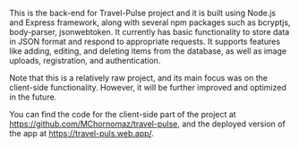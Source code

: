 This is the back-end for Travel-Pulse project and it is built using Node.js and Express framework, along with several npm packages such as bcryptjs, body-parser, jsonwebtoken. It currently has basic functionality to store data in JSON format and respond to appropriate requests. It supports features like adding, editing, and deleting items from the database, as well as image uploads, registration, and authentication.

Note that this is a relatively raw project, and its main focus was on the client-side functionality. However, it will be further improved and optimized in the future.

You can find the code for the client-side part of the project at https://github.com/MChornomaz/travel-pulse, and the deployed version of the app at https://travel-puls.web.app/.
